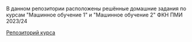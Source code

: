 В данном репозитории расположены решённые домашние задания по курсам "Машинное обучение 1" и "Машинное обучение 2" ФКН ПМИ 2023/24

[Репозиторий курса](https://github.com/esokolov/ml-course-hse/tree/master/2023-fall)
